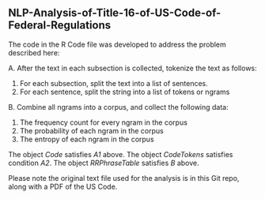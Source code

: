 ## NLP-Analysis-of-Title-16-of-US-Code-of-Federal-Regulations

The code in the R Code file was developed to address the problem described here:

A.  After the text in each subsection is collected, tokenize the text as follows:
1.  For each subsection, split the text into a list of sentences.
2.  For each sentence, split the string into a list of tokens or ngrams

B.  Combine all ngrams into a corpus, and collect the following data:
1.  The frequency count for every ngram in the corpus
2.  The probability of each ngram in the corpus
3.  The entropy of each ngram in the corpus

The object *Code* satisfies *A1* above.  The object *CodeTokens* satisfies condition *A2*.  The object *RRPhraseTable* satisfies *B* above.



Please note the original text file used for the analysis is in this Git repo, along with a PDF of the US Code.
